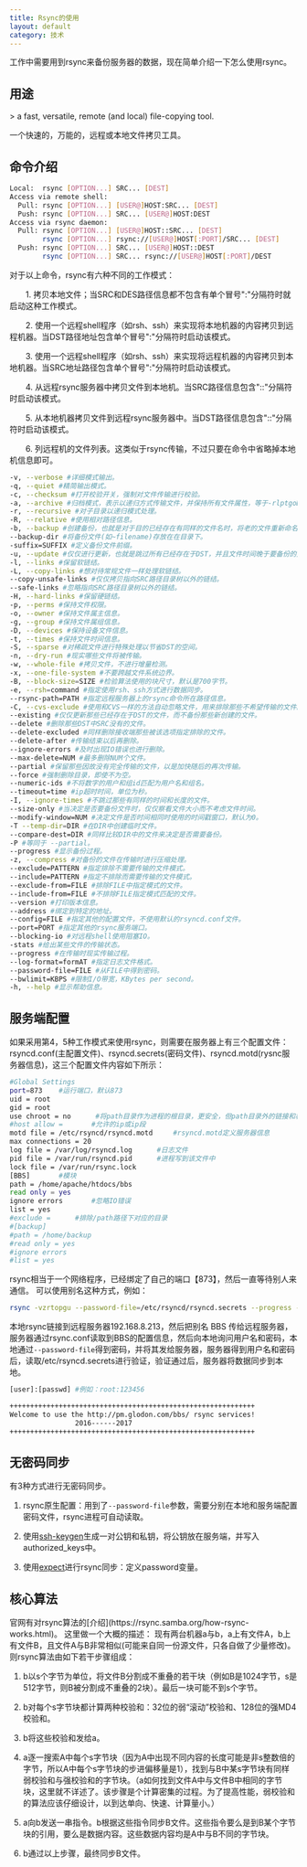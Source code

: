 ```yaml
---
title: Rsync的使用
layout: default
category: 技术
---
```


工作中需要用到rsync来备份服务器的数据，现在简单介绍一下怎么使用rsync。

<h2>用途</h2>
> a fast, versatile, remote (and local) file-copying tool.

一个快速的，万能的，远程或本地文件拷贝工具。
<h2>命令介绍</h2>

```bash
Local:  rsync [OPTION...] SRC... [DEST]
Access via remote shell:
  Pull: rsync [OPTION...] [USER@]HOST:SRC... [DEST]
  Push: rsync [OPTION...] SRC... [USER@]HOST:DEST
Access via rsync daemon:
  Pull: rsync [OPTION...] [USER@]HOST::SRC... [DEST]
        rsync [OPTION...] rsync://[USER@]HOST[:PORT]/SRC... [DEST]
  Push: rsync [OPTION...] SRC... [USER@]HOST::DEST
        rsync [OPTION...] SRC... rsync://[USER@]HOST[:PORT]/DEST
```

对于以上命令，rsync有六种不同的工作模式：

　　1. 拷贝本地文件；当SRC和DES路径信息都不包含有单个冒号":"分隔符时就启动这种工作模式。

　　2. 使用一个远程shell程序（如rsh、ssh）来实现将本地机器的内容拷贝到远程机器。当DST路径地址包含单个冒号":"分隔符时启动该模式。

　　3. 使用一个远程shell程序（如rsh、ssh）来实现将远程机器的内容拷贝到本地机器。当SRC地址路径包含单个冒号":"分隔符时启动该模式。

　　4. 从远程rsync服务器中拷贝文件到本地机。当SRC路径信息包含"::"分隔符时启动该模式。

　　5. 从本地机器拷贝文件到远程rsync服务器中。当DST路径信息包含"::"分隔符时启动该模式。

　　6. 列远程机的文件列表。这类似于rsync传输，不过只要在命令中省略掉本地机信息即可。

```bash
-v, --verbose #详细模式输出。 
-q, --quiet #精简输出模式。 
-c, --checksum #打开校验开关，强制对文件传输进行校验。 
-a, --archive #归档模式，表示以递归方式传输文件，并保持所有文件属性，等于-rlptgoD。 
-r, --recursive #对子目录以递归模式处理。 
-R, --relative #使用相对路径信息。 
-b, --backup #创建备份，也就是对于目的已经存在有同样的文件名时，将老的文件重新命名为~filename。可以使用--suffix选项来指定不同的备份文件前缀。 
--backup-dir #将备份文件(如~filename)存放在在目录下。 
-suffix=SUFFIX #定义备份文件前缀。 
-u, --update #仅仅进行更新，也就是跳过所有已经存在于DST，并且文件时间晚于要备份的文件，不覆盖更新的文件。 
-l, --links #保留软链结。 
-L, --copy-links #想对待常规文件一样处理软链结。 
--copy-unsafe-links #仅仅拷贝指向SRC路径目录树以外的链结。 
--safe-links #忽略指向SRC路径目录树以外的链结。 
-H, --hard-links #保留硬链结。 
-p, --perms #保持文件权限。 
-o, --owner #保持文件属主信息。 
-g, --group #保持文件属组信息。 
-D, --devices #保持设备文件信息。 
-t, --times #保持文件时间信息。 
-S, --sparse #对稀疏文件进行特殊处理以节省DST的空间。 
-n, --dry-run #现实哪些文件将被传输。 
-w, --whole-file #拷贝文件，不进行增量检测。 
-x, --one-file-system #不要跨越文件系统边界。 
-B, --block-size=SIZE #检验算法使用的块尺寸，默认是700字节。 
-e, --rsh=command #指定使用rsh、ssh方式进行数据同步。 
--rsync-path=PATH #指定远程服务器上的rsync命令所在路径信息。 
-C, --cvs-exclude #使用和CVS一样的方法自动忽略文件，用来排除那些不希望传输的文件。 
--existing #仅仅更新那些已经存在于DST的文件，而不备份那些新创建的文件。 
--delete #删除那些DST中SRC没有的文件。 
--delete-excluded #同样删除接收端那些被该选项指定排除的文件。 
--delete-after #传输结束以后再删除。 
--ignore-errors #及时出现IO错误也进行删除。 
--max-delete=NUM #最多删除NUM个文件。 
--partial #保留那些因故没有完全传输的文件，以是加快随后的再次传输。 
--force #强制删除目录，即使不为空。 
--numeric-ids #不将数字的用户和组id匹配为用户名和组名。 
--timeout=time #ip超时时间，单位为秒。 
-I, --ignore-times #不跳过那些有同样的时间和长度的文件。 
--size-only #当决定是否要备份文件时，仅仅察看文件大小而不考虑文件时间。 
--modify-window=NUM #决定文件是否时间相同时使用的时间戳窗口，默认为0。 
-T --temp-dir=DIR #在DIR中创建临时文件。 
--compare-dest=DIR #同样比较DIR中的文件来决定是否需要备份。 
-P #等同于 --partial。 
--progress #显示备份过程。 
-z, --compress #对备份的文件在传输时进行压缩处理。 
--exclude=PATTERN #指定排除不需要传输的文件模式。 
--include=PATTERN #指定不排除而需要传输的文件模式。 
--exclude-from=FILE #排除FILE中指定模式的文件。 
--include-from=FILE #不排除FILE指定模式匹配的文件。 
--version #打印版本信息。 
--address #绑定到特定的地址。 
--config=FILE #指定其他的配置文件，不使用默认的rsyncd.conf文件。 
--port=PORT #指定其他的rsync服务端口。 
--blocking-io #对远程shell使用阻塞IO。 
-stats #给出某些文件的传输状态。 
--progress #在传输时现实传输过程。 
--log-format=formAT #指定日志文件格式。 
--password-file=FILE #从FILE中得到密码。 
--bwlimit=KBPS #限制I/O带宽，KBytes per second。 
-h, --help #显示帮助信息。
```

<h2>服务端配置</h2>
如果采用第4，5种工作模式来使用rsync，则需要在服务器上有三个配置文件：rsyncd.conf(主配置文件)、rsyncd.secrets(密码文件)、rsyncd.motd(rysnc服务器信息)，这三个配置文件内容如下所示：

```bash
#Global Settings
port=873	#运行端口，默认873
uid = root
gid = root
use chroot = no		 #将path目录作为进程的根目录，更安全，但path目录外的链接和相对路径的链接无法备份
#host allow = 		#允许的ip或ip段
motd file = /etc/rsyncd/rsyncd.motd		#rsyncd.motd定义服务器信息
max connections = 20	
log file = /var/log/rsyncd.log		#日志文件
pid file = /var/run/rsyncd.pid		#进程写到该文件中
lock file = /var/run/rsync.lock
[BBS]		#模块
path = /home/apache/htdocs/bbs
read only = yes
ignore errors		#忽略IO错误
list = yes
#exclude = 		#排除/path路径下对应的目录
#[backup]
#path = /home/backup
#read only = yes
#ignore errors
#list = yes
```

rsync相当于一个网络程序，已经绑定了自己的端口【873】，然后一直等待别人来通信。
可以使用别名这种方式，例如：

```bash
rsync -vzrtopgu --password-file=/etc/rsyncd/rsyncd.secrets --progress --delete --exclude 'pre-revprop-change' root@192.168.8.213::BBS /home
```

本地rsync链接到远程服务器192.168.8.213，然后把别名 BBS 传给远程服务器，服务器通过rsync.conf读取到BBS的配置信息，然后向本地询问用户名和密码，本地通过`--password-file`得到密码，并将其发给服务器，服务器得到用户名和密码后，读取/etc/rsyncd.secrets进行验证，验证通过后，服务器将数据同步到本地。

```bash
[user]:[passwd]	#例如：root:123456
```

```bash
++++++++++++++++++++++++++++++++++++++++++++++++++++++++++++
Welcome to use the http://pm.glodon.com/bbs/ rsync services!
                2016------2017
++++++++++++++++++++++++++++++++++++++++++++++++++++++++++++
```

<h2>无密码同步</h2>
有3种方式进行无密码同步。

1. rsync原生配置：用到了`--password-file`参数，需要分别在本地和服务端配置密码文件，rsync进程可自动读取。

2. 使用[ssh-keygen](http://blog.csdn.net/dongwuming/article/details/9705595)生成一对公钥和私钥，将公钥放在服务端，并写入authorized_keys中。

3. 使用[expect](https://zh.wikipedia.org/wiki/Expect)进行rsync同步：定义password变量。

<h2>核心算法</h2>
官网有对rsync算法的[介绍](https://rsync.samba.org/how-rsync-works.html)。
这里做一个大概的描述：
现有两台机器a与b，a上有文件A，b上有文件B，且文件A与B非常相似(可能来自同一份源文件，只各自做了少量修改)。则rsync算法由如下若干步骤组成：

1. b以s个字节为单位，将文件B分割成不重叠的若干块（例如B是1024字节，s是512字节，则B被分割成不重叠的2块）。最后一块可能不到s个字节。

2. b对每个s字节块都计算两种校验和：32位的弱“滚动”校验和、128位的强MD4校验和。

3. b将这些校验和发给a。

4. a逐一搜索A中每个s字节块（因为A中出现不同内容的长度可能是非s整数倍的字节，所以A中每个s字节块的步进偏移量是1），找到与B中某s字节块有同样弱校验和与强校验和的字节块。（a如何找到文件A中与文件B中相同的字节块，这里就不详述了。该步骤是个计算密集的过程。为了提高性能，弱校验和的算法应该仔细设计，以到达单向、快速、计算量小。）

5. a向b发送一串指令。b根据这些指令同步B文件。这些指令要么是到B某个字节块的引用，要么是数据内容。这些数据内容均是A中与B不同的字节块。

6. b通过以上步骤，最终同步B文件。

